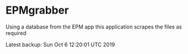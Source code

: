 # EPMgrabber
Using a database from the EPM app this application scrapes the files as required


Latest backup: Sun Oct 6 12:20:01 UTC 2019
